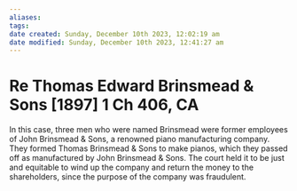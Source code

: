 ```yaml
---
aliases: 
tags: 
date created: Sunday, December 10th 2023, 12:02:19 am
date modified: Sunday, December 10th 2023, 12:41:27 am
---
```


# Re Thomas Edward Brinsmead & Sons [1897] 1 Ch 406, CA

In this case, three men who were named Brinsmead were former employees of John Brinsmead & Sons, a renowned piano manufacturing company. They formed Thomas Brinsmead & Sons to make pianos, which they passed off as manufactured by John Brinsmead & Sons. The court held it to be just and equitable to wind up the company and return the money to the shareholders, since the purpose of the company was fraudulent.

